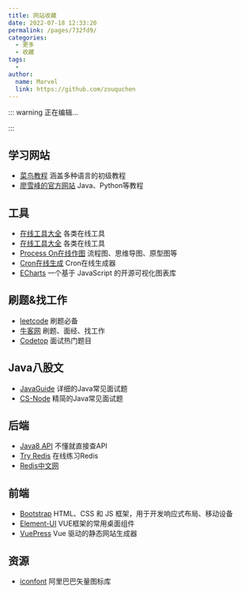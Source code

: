 ```yaml
---
title: 网站收藏
date: 2022-07-18 12:33:20
permalink: /pages/732fd9/
categories:
  - 更多
  - 收藏
tags:
  - 
author: 
  name: Marvel
  link: https://github.com/zouquchen
---
```


::: warning 正在编辑...



:::

## 学习网站
* [菜鸟教程](https://www.runoob.com/) 涵盖多种语言的初级教程
* [廖雪峰的官方网站](https://www.liaoxuefeng.com/) Java、Python等教程

## 工具
* [在线工具大全](https://tool.lu/) 各类在线工具
* [在线工具大全](https://www.fly63.com/tool/home.html) 各类在线工具
* [Process On在线作图](https://www.processon.com/) 流程图、思维导图、原型图等
* [Cron在线生成](https://www.pppet.net/) Cron在线生成器
* [ECharts](https://echarts.apache.org/zh/index.html) 一个基于 JavaScript 的开源可视化图表库

## 刷题&找工作
* [leetcode](https://leetcode.cn/) 刷题必备
* [牛客网](https://www.nowcoder.com/) 刷题、面经、找工作
* [Codetop](https://codetop.cc/home) 面试热门题目

## Java八股文
* [JavaGuide](https://javaguide.cn/) 详细的Java常见面试题
* [CS-Node](https://www.cyc2018.xyz/) 精简的Java常见面试题

## 后端

- [Java8 API](https://docs.oracle.com/javase/8/docs/api/) 不懂就直接查API
- [Try Redis](https://try.redis.io/) 在线练习Redis
- [Redis中文网](https://www.liaoxuefeng.com/)

## 前端

- [Bootstrap](https://v3.bootcss.com/) HTML、CSS 和 JS 框架，用于开发响应式布局、移动设备
- [Element-UI](https://element.eleme.cn/#/zh-CN) VUE框架的常用桌面组件
- [VuePress](https://vuepress.vuejs.org/zh/) Vue 驱动的静态网站生成器


## 资源
* [iconfont](https://www.iconfont.cn/) 阿里巴巴矢量图标库